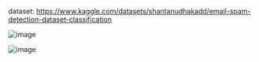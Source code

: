dataset: https://www.kaggle.com/datasets/shantanudhakadd/email-spam-detection-dataset-classification


![image](https://github.com/user-attachments/assets/0e35ac74-2595-4f9e-84b0-9adf9e0bc6e9)

![image](https://github.com/user-attachments/assets/d1ffff86-8f2d-454c-ae58-9939695b2d8a)



